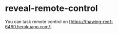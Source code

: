 # reveal-remote-control

You can task remote control on [https://thawing-reef-6460.herokuapp.com/]

[https://thawing-reef-6460.herokuapp.com/]:https://thawing-reef-6460.herokuapp.com/
